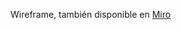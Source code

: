 Wireframe, también disponible en [Miro](https://miro.com/app/board/uXjVOJgANEQ=/?invite_link_id=673217220745) 
